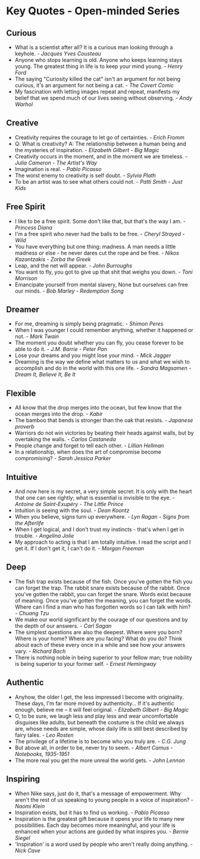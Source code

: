 # Key Quotes - Open-minded Series

## Curious

- What is a scientist after all? It is a curious man looking through a keyhole. - *Jacques Yves Cousteau*
- Anyone who stops learning is old. Anyone who keeps learning stays young. The greatest thing in life is to keep your mind young. - *Henry Ford*
- The saying "Curiosity killed the cat" isn't an argument for not being curious, it's an argument for not being a cat. - *The Covert Comic*
- My fascination with letting images repeat and repeat, manifests my belief that we spend much of our lives seeing without observing. - *Andy Warhol*

## Creative

- Creativity requires the courage to let go of certainties. - *Erich Fromm*
- Q: What is creativity? A: The relationship between a human being and the mysteries of inspiration. - *Elizabeth Gilbert - Big Magic*
- Creativity occurs in the moment, and in the moment we are timeless. - *Julia Cameron - The Artist's Way*
- Imagination is real. - *Pablo Picasso*
- The worst enemy to creativity is self doubt. - *Sylvia Plath*
- To be an artist was to see what others could not. - *Patti Smith - Just Kids*

## Free Spirit

- I like to be a free spirit. Some don't like that, but that's the way I am. - *Princess Diana*
- I'm a free spirit who never had the balls to be free. - *Cheryl Strayed - Wild*
- You have everything but one thing: madness. A man needs a little madness or else - he never dares cut the rope and be free. - *Nikos Kazantzakis - Zorba the Greek*
- Leap, and the net will appear. - *John Burroughs*
- You want to fly, you got to give up that shit that weighs you down. - *Toni Morrison*
- Emancipate yourself from mental slavery, None but ourselves can free our minds. - *Bob Marley - Redemption Song*

## Dreamer

- For me, dreaming is simply being pragmatic. - *Shimon Peres*
- When I was younger I could remember anything, whether it happened or not. - *Mark Twain*
- The moment you doubt whether you can fly, you cease forever to be able to do it. - *J.M. Barrie - Peter Pan*
- Lose your dreams and you might lose your mind. - *Mick Jagger*
- Dreaming is the way we define what matters to us and what we wish to accomplish and do in the world with this one life. - *Sandra Magsamen - Dream It, Believe It, Be It*

## Flexible

- All know that the drop merges into the ocean, but few know that the ocean merges into the drop. - *Kabir*
- The bamboo that bends is stronger than the oak that resists. - *Japanese proverb*
- Warriors do not win victories by beating their heads against walls, but by overtaking the walls. - *Carlos Castaneda*
- People change and forget to tell each other. - *Lillian Hellman*
- In a relationship, when does the art of compromise become compromising? - *Sarah Jessica Parker*

## Intuitive

- And now here is my secret, a very simple secret: It is only with the heart that one can see rightly; what is essential is invisible to the eye. - *Antoine de Saint-Exupéry - The Little Prince*
- Intuition is seeing with the soul. - *Dean Koontz*
- When you believe, signs turn up everywhere. - *Lyn Ragan - Signs from the Afterlife*
- When I get logical, and I don't trust my instincts - that's when I get in trouble. - *Angelina Jolie*
- My approach to acting is that I am totally intuitive. I read the script and I get it. If I don't get it, I can't do it. - *Morgan Freeman*

## Deep

- The fish trap exists because of the fish. Once you've gotten the fish you can forget the trap. The rabbit snare exists because of the rabbit. Once you've gotten the rabbit, you can forget the snare. Words exist because of meaning. Once you've gotten the meaning, you can forget the words. Where can I find a man who has forgotten words so I can talk with him? - *Chuang Tzu*
- We make our world significant by the courage of our questions and by the depth of our answers. - *Carl Sagan*
- The simplest questions are also the deepest. Where were you born? Where is your home? Where are you facing? What do you do? Think about each of these every once in a while and see how your answers vary. - *Richard Bach*
- There is nothing noble in being superior to your fellow man; true nobility is being superior to your former self. - *Ernest Hemingway*

## Authentic

- Anyhow, the older I get, the less impressed I become with originality. These days, I'm far more moved by authenticity… If it's authentic enough, believe me – it will feel original. - *Elizabeth Gilbert - Big Magic*
- O, to be sure, we laugh less and play less and wear uncomfortable disguises like adults, but beneath the costume is the child we always are, whose needs are simple, whose daily life is still best described by fairy tales. - *Leo Rosten*
- The privilege of a lifetime is to become who you truly are. - *C.G. Jung*
- But above all, in order to be, never try to seem. - *Albert Camus - Notebooks, 1935-1951*
- The more real you get the more unreal the world gets. - *John Lennon*

## Inspiring

- When Nike says, just do it, that's a message of empowerment. Why aren't the rest of us speaking to young people in a voice of inspiration? - *Naomi Klein*
- Inspiration exists, but it has to find us working. - *Pablo Picasso*
- Inspiration is the greatest gift because it opens your life to many new possibilities. Each day becomes more meaningful, and your life is enhanced when your actions are guided by what inspires you. - *Bernie Siegel*
- 'Inspiration' is a word used by people who aren't really doing anything. - *Nick Cave*
